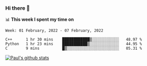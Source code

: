 ### Hi there 👋

📊 **This week I spent my time on**
<!--START_SECTION:waka-->
```text
Week: 01 February, 2022 - 07 February, 2022

C++      1 hr 30 mins    ████████████▒░░░░░░░░░░░░   48.97 % 
Python   1 hr 23 mins    ███████████▒░░░░░░░░░░░░░   44.95 % 
C        9 mins          █▒░░░░░░░░░░░░░░░░░░░░░░░   05.31 % 
```
<!--END_SECTION:waka-->


[![Paul's github stats](https://github-readme-stats.vercel.app/api?username=mickeyouyou&theme=dracula&show_icons=true)](https://github.com/anuraghazra/github-readme-stats)
